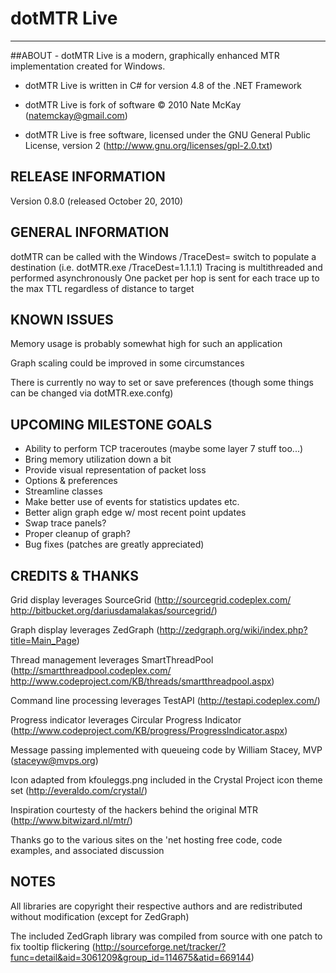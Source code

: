 dotMTR Live
=========================
<hr>
##ABOUT
- dotMTR Live is a modern, graphically enhanced MTR implementation created for Windows.

- dotMTR Live is written in C# for version 4.8 of the .NET Framework

- dotMTR Live is fork of software &copy;  2010 Nate McKay (natemckay@gmail.com)

- dotMTR Live is free software, licensed under the GNU General Public License, version 2 (http://www.gnu.org/licenses/gpl-2.0.txt)

## RELEASE INFORMATION
Version 0.8.0 (released October 20, 2010)

## GENERAL INFORMATION
dotMTR can be called with the Windows /TraceDest= switch to populate a destination (i.e. dotMTR.exe /TraceDest=1.1.1.1)
Tracing is multithreaded and performed asynchronously
One packet per hop is sent for each trace up to the max TTL regardless of distance to target

## KNOWN ISSUES
Memory usage is probably somewhat high for such an application

Graph scaling could be improved in some circumstances

There is currently no way to set or save preferences (though some things can be changed via dotMTR.exe.confg)

## UPCOMING MILESTONE GOALS
- Ability to perform TCP traceroutes (maybe some layer 7 stuff too...)
- Bring memory utilization down a bit
- Provide visual representation of packet loss
- Options & preferences
- Streamline classes
- Make better use of events for statistics updates etc.
- Better align graph edge w/ most recent point updates
- Swap trace panels?
- Proper cleanup of graph?
- Bug fixes (patches are greatly appreciated)

## CREDITS & THANKS
Grid display leverages SourceGrid (http://sourcegrid.codeplex.com/ http://bitbucket.org/dariusdamalakas/sourcegrid/)

Graph display leverages ZedGraph (http://zedgraph.org/wiki/index.php?title=Main_Page)

Thread management leverages SmartThreadPool (http://smartthreadpool.codeplex.com/ http://www.codeproject.com/KB/threads/smartthreadpool.aspx)

Command line processing leverages TestAPI (http://testapi.codeplex.com/)

Progress indicator leverages Circular Progress Indicator (http://www.codeproject.com/KB/progress/ProgressIndicator.aspx)

Message passing implemented with queueing code by William Stacey, MVP (staceyw@mvps.org)

Icon adapted from kfouleggs.png included in the Crystal Project icon theme set (http://everaldo.com/crystal/)

Inspiration courtesty of the hackers behind the original MTR (http://www.bitwizard.nl/mtr/)

Thanks go to the various sites on the 'net hosting free code, code examples, and associated discussion

## NOTES
All libraries are copyright their respective authors and are redistributed without modification (except for ZedGraph)

The included ZedGraph library was compiled from source with one patch to fix tooltip flickering (http://sourceforge.net/tracker/?func=detail&aid=3061209&group_id=114675&atid=669144)
